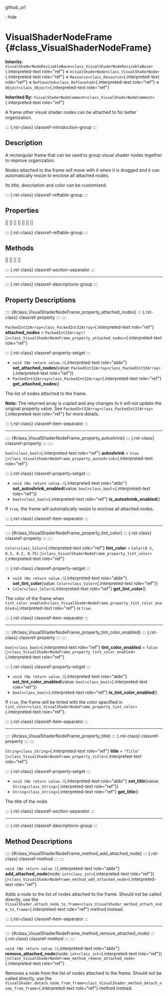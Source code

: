 github_url

:   hide

# VisualShaderNodeFrame {#class_VisualShaderNodeFrame}

**Inherits:**
`VisualShaderNodeResizableBase<class_VisualShaderNodeResizableBase>`{.interpreted-text
role="ref"} **\<**
`VisualShaderNode<class_VisualShaderNode>`{.interpreted-text role="ref"}
**\<** `Resource<class_Resource>`{.interpreted-text role="ref"} **\<**
`RefCounted<class_RefCounted>`{.interpreted-text role="ref"} **\<**
`Object<class_Object>`{.interpreted-text role="ref"}

**Inherited By:**
`VisualShaderNodeComment<class_VisualShaderNodeComment>`{.interpreted-text
role="ref"}

A frame other visual shader nodes can be attached to for better
organization.

::: {.rst-class}
classref-introduction-group
:::

## Description

A rectangular frame that can be used to group visual shader nodes
together to improve organization.

Nodes attached to the frame will move with it when it is dragged and it
can automatically resize to enclose all attached nodes.

Its title, description and color can be customized.

::: {.rst-class}
classref-reftable-group
:::

## Properties

||
||
||
||
||
||
||

::: {.rst-class}
classref-reftable-group
:::

## Methods

||
||
||
||

::: {.rst-class}
classref-section-separator
:::

------------------------------------------------------------------------

::: {.rst-class}
classref-descriptions-group
:::

## Property Descriptions

:::: {#class_VisualShaderNodeFrame_property_attached_nodes}
::: {.rst-class}
classref-property
:::
::::

`PackedInt32Array<class_PackedInt32Array>`{.interpreted-text role="ref"}
**attached_nodes** = `PackedInt32Array()`
`🔗<class_VisualShaderNodeFrame_property_attached_nodes>`{.interpreted-text
role="ref"}

::: {.rst-class}
classref-property-setget
:::

- `void (No return value.)`{.interpreted-text role="abbr"}
  **set_attached_nodes**(value:
  `PackedInt32Array<class_PackedInt32Array>`{.interpreted-text
  role="ref"})
- `PackedInt32Array<class_PackedInt32Array>`{.interpreted-text
  role="ref"} **get_attached_nodes**()

The list of nodes attached to the frame.

**Note:** The returned array is *copied* and any changes to it will not
update the original property value. See
`PackedInt32Array<class_PackedInt32Array>`{.interpreted-text role="ref"}
for more details.

::: {.rst-class}
classref-item-separator
:::

------------------------------------------------------------------------

:::: {#class_VisualShaderNodeFrame_property_autoshrink}
::: {.rst-class}
classref-property
:::
::::

`bool<class_bool>`{.interpreted-text role="ref"} **autoshrink** = `true`
`🔗<class_VisualShaderNodeFrame_property_autoshrink>`{.interpreted-text
role="ref"}

::: {.rst-class}
classref-property-setget
:::

- `void (No return value.)`{.interpreted-text role="abbr"}
  **set_autoshrink_enabled**(value: `bool<class_bool>`{.interpreted-text
  role="ref"})
- `bool<class_bool>`{.interpreted-text role="ref"}
  **is_autoshrink_enabled**()

If `true`, the frame will automatically resize to enclose all attached
nodes.

::: {.rst-class}
classref-item-separator
:::

------------------------------------------------------------------------

:::: {#class_VisualShaderNodeFrame_property_tint_color}
::: {.rst-class}
classref-property
:::
::::

`Color<class_Color>`{.interpreted-text role="ref"} **tint_color** =
`Color(0.3, 0.3, 0.3, 0.75)`
`🔗<class_VisualShaderNodeFrame_property_tint_color>`{.interpreted-text
role="ref"}

::: {.rst-class}
classref-property-setget
:::

- `void (No return value.)`{.interpreted-text role="abbr"}
  **set_tint_color**(value: `Color<class_Color>`{.interpreted-text
  role="ref"})
- `Color<class_Color>`{.interpreted-text role="ref"}
  **get_tint_color**()

The color of the frame when
`tint_color_enabled<class_VisualShaderNodeFrame_property_tint_color_enabled>`{.interpreted-text
role="ref"} is `true`.

::: {.rst-class}
classref-item-separator
:::

------------------------------------------------------------------------

:::: {#class_VisualShaderNodeFrame_property_tint_color_enabled}
::: {.rst-class}
classref-property
:::
::::

`bool<class_bool>`{.interpreted-text role="ref"} **tint_color_enabled**
= `false`
`🔗<class_VisualShaderNodeFrame_property_tint_color_enabled>`{.interpreted-text
role="ref"}

::: {.rst-class}
classref-property-setget
:::

- `void (No return value.)`{.interpreted-text role="abbr"}
  **set_tint_color_enabled**(value: `bool<class_bool>`{.interpreted-text
  role="ref"})
- `bool<class_bool>`{.interpreted-text role="ref"}
  **is_tint_color_enabled**()

If `true`, the frame will be tinted with the color specified in
`tint_color<class_VisualShaderNodeFrame_property_tint_color>`{.interpreted-text
role="ref"}.

::: {.rst-class}
classref-item-separator
:::

------------------------------------------------------------------------

:::: {#class_VisualShaderNodeFrame_property_title}
::: {.rst-class}
classref-property
:::
::::

`String<class_String>`{.interpreted-text role="ref"} **title** =
`"Title"`
`🔗<class_VisualShaderNodeFrame_property_title>`{.interpreted-text
role="ref"}

::: {.rst-class}
classref-property-setget
:::

- `void (No return value.)`{.interpreted-text role="abbr"}
  **set_title**(value: `String<class_String>`{.interpreted-text
  role="ref"})
- `String<class_String>`{.interpreted-text role="ref"} **get_title**()

The title of the node.

::: {.rst-class}
classref-section-separator
:::

------------------------------------------------------------------------

::: {.rst-class}
classref-descriptions-group
:::

## Method Descriptions

:::: {#class_VisualShaderNodeFrame_method_add_attached_node}
::: {.rst-class}
classref-method
:::
::::

`void (No return value.)`{.interpreted-text role="abbr"}
**add_attached_node**(node: `int<class_int>`{.interpreted-text
role="ref"})
`🔗<class_VisualShaderNodeFrame_method_add_attached_node>`{.interpreted-text
role="ref"}

Adds a node to the list of nodes attached to the frame. Should not be
called directly, use the
`VisualShader.attach_node_to_frame<class_VisualShader_method_attach_node_to_frame>`{.interpreted-text
role="ref"} method instead.

::: {.rst-class}
classref-item-separator
:::

------------------------------------------------------------------------

:::: {#class_VisualShaderNodeFrame_method_remove_attached_node}
::: {.rst-class}
classref-method
:::
::::

`void (No return value.)`{.interpreted-text role="abbr"}
**remove_attached_node**(node: `int<class_int>`{.interpreted-text
role="ref"})
`🔗<class_VisualShaderNodeFrame_method_remove_attached_node>`{.interpreted-text
role="ref"}

Removes a node from the list of nodes attached to the frame. Should not
be called directly, use the
`VisualShader.detach_node_from_frame<class_VisualShader_method_detach_node_from_frame>`{.interpreted-text
role="ref"} method instead.
